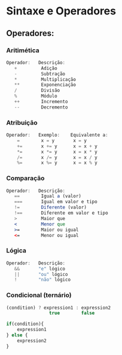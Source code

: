 # Sintaxe e Operadores

## Operadores:

### Aritimética

```jsx
Operador:   Descrição:
   +         Adição
   -         Subtração
   *         Multiplicação
   **        Exponenciação
   /         Divisão
   %         Módulo
   ++        Incremento
   --        Decremento
```

### Atribuição

```jsx
Operador:   Exemplo:    Equivalente a:
	=        x = y       x = y
	+=       x += y      x = x + y
	*=       x *= y      x = x * y
	/=       x /= y      x = x / y
	%=       x %= y      x = x % y
```

### Comparação

```jsx
Operador:   Descrição:
   ==        Igual a (valor)
   ===       Igual em valor e tipo
   !=        Diferente (valor)
   !==       Diferente em valor e tipo
   >         Maior que
   <         Menor que
   >=        Maior ou igual
   <=        Menor ou igual
```

### Lógica

```jsx
Operador:   Descrição:
   &&       "e" lógico
   ||       "ou" lógico
   !        "não" lógico
```

### Condicional (ternário)

```jsx
(condition) ? expression1 : expression2
				true        false

if(condition){
	expression1
} else {
	expression2
}
```